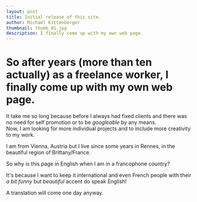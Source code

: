```yaml
---
layout: post
title: Initial release of this site.
author: Michael Kittenberger
thumbnail: thumb_01.jpg
description: I finally come up with my own web page.
---
```


# So after years (more than ten actually) as a freelance worker, I finally come up with my own web page.  
It take me so long because before I always had fixed clients and there was no need for self promotion or to be _googleable_ by any means.  
Now, I am looking for more individual projects and to include more creativity to my work.

I am from Vienna, Austria but I live since some years in Rennes, in the beautiful region of Brittany/France.

So why is this page in English when I am in a francophone country?

It's because I want to keep it international and even French people with their _a bit funny_ but _beautiful_ accent do speak English!

A translation will come one day anyway. 





